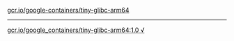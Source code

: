 [gcr.io/google-containers/tiny-glibc-arm64](https://hub.docker.com/r/sqeven/tiny-glibc-arm64/tags/) 

----
[gcr.io/google_containers/tiny-glibc-arm64:1.0 √](https://hub.docker.com/r/sqeven/tiny-glibc-arm64/tags/)

